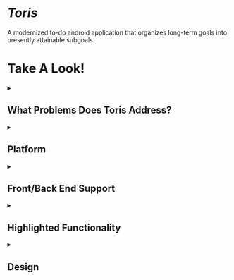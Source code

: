 # *Toris*
A modernized to-do android application that organizes long-term goals into presently attainable subgoals

# Take A Look!
<details> <summary><h2>What Problems Does Toris Address?</h2></summary>
Updates the to-do list platform into a format that can be used for personal or professional reasons by breaking down large goals into smaller attainable ones while also bringing portable task functionality to the workplace. </details>

<details> <summary><h2>Platform</h2></summary>

  The current platform being created and updated will be Android-based using the Nougat (7.1.1) API 25.
</details>
  <details> <summary><h2>Front/Back End Support</h2></summary>
</details>
    <details> <summary><h2>Highlighted Functionality</h2></summary>
  <details> <summary>Setting goals how they should be ☑️</summary>
    Ability to create major tasks called Goals and minor goals within these major tasks called Ties.

  ### Goals
  
>   Long term tasks that contain as many smaller goals to achieve the result
  
### Ties
  
>   Smaller goals for each day-by-day operation that works your way to the end result overtime

  </details>
  <details> <summary>Keeping up with time ⏰</summary>
    Allows scheduling functionality to where a task must be done at a certain time or date. </details>
  <details> <summary>Reminding when necessary 🔔</summary>
    Recieve notifications about current status in tasks, lists of tasks to come, and much more. </details>
</details>
  
  <details> <summary><h2>Design</h2></summary>
 </details>
